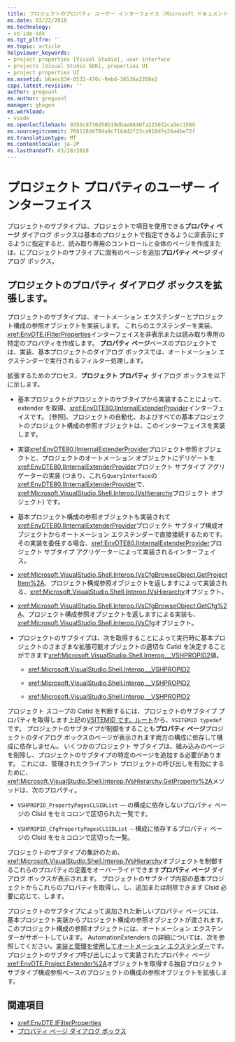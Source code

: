 ```yaml
---
title: プロジェクトのプロパティ ユーザー インターフェイス |Microsoft ドキュメント
ms.date: 03/22/2018
ms.technology:
- vs-ide-sdk
ms.tgt_pltfrm: ''
ms.topic: article
helpviewer_keywords:
- project properties [Visual Studio], user interface
- projects [Visual Studio SDK], properties UI
- project properties UI
ms.assetid: b6aec634-8533-476c-9ebd-36536a2288e2
caps.latest.revision: ''
author: gregvanl
ms.author: gregvanl
manager: ghogen
ms.workload:
- vssdk
ms.openlocfilehash: 9355cd730d58b19dbae0840fa225032ca3ec1589
ms.sourcegitcommit: 768118d470da9c7164d2f23ca918dfe26a4be72f
ms.translationtype: MT
ms.contentlocale: ja-JP
ms.lasthandoff: 03/28/2018
---
```

# <a name="project-property-user-interface"></a>プロジェクト プロパティのユーザー インターフェイス
プロジェクトのサブタイプは、プロジェクトで項目を使用できる**プロパティ ページ** ダイアログ ボックスは基本のプロジェクトで指定できるように非表示にするように指定すると、読み取り専用のコントロールと全体のページを作成または、にプロジェクトのサブタイプに固有のページを追加**プロパティ ページ** ダイアログ ボックス。

## <a name="extending-the-project-property-dialog-box"></a>プロジェクトのプロパティ ダイアログ ボックスを拡張します。
 プロジェクトのサブタイプは、オートメーション エクステンダーとプロジェクト構成の参照オブジェクトを実装します。 これらのエクステンダーを実装、<xref:EnvDTE.IFilterProperties>インターフェイスを非表示または読み取り専用の特定のプロパティを作成します。 **プロパティ ページ**ベースのプロジェクトでは、実装、基本プロジェクトのダイアログ ボックスでは、オートメーション エクステンダーで実行されるフィルター処理します。

 拡張するためのプロセス、**プロジェクト プロパティ** ダイアログ ボックスを以下に示します。

-   基本プロジェクトがプロジェクトのサブタイプから実装することによって、extender を取得、<xref:EnvDTE80.IInternalExtenderProvider>インターフェイスです。 [参照]、プロジェクトの自動化、およびすべての基本プロジェクトのプロジェクト構成の参照オブジェクトは、このインターフェイスを実装します。

-   実装<xref:EnvDTE80.IInternalExtenderProvider>プロジェクト参照オブジェクトと、プロジェクトのオートメーション オブジェクトにデリゲートを<xref:EnvDTE80.IInternalExtenderProvider>プロジェクト サブタイプ アグリゲーターの実装 (つまり、これら`QueryInterface`の<xref:EnvDTE80.IInternalExtenderProvider>で、 <xref:Microsoft.VisualStudio.Shell.Interop.IVsHierarchy>プロジェクト オブジェクト) です。

-   基本プロジェクト構成の参照オブジェクトも実装されて<xref:EnvDTE80.IInternalExtenderProvider>プロジェクト サブタイプ構成オブジェクトからオートメーション エクステンダーで直接接続するためです。 その実装を委任する場合、<xref:EnvDTE80.IInternalExtenderProvider>プロジェクト サブタイプ アグリゲーターによって実装されるインターフェイス。

-   <xref:Microsoft.VisualStudio.Shell.Interop.IVsCfgBrowseObject.GetProjectItem%2A>、プロジェクト構成参照オブジェクトを返しますによって実装される、<xref:Microsoft.VisualStudio.Shell.Interop.IVsHierarchy>オブジェクト。

-   <xref:Microsoft.VisualStudio.Shell.Interop.IVsCfgBrowseObject.GetCfg%2A>、プロジェクト構成参照オブジェクトを返しますによる実装も、<xref:Microsoft.VisualStudio.Shell.Interop.IVsCfg>オブジェクト。

-   プロジェクトのサブタイプは、次を取得することによって実行時に基本プロジェクトのさまざまな拡張可能オブジェクトの適切な Catid を決定することができます<xref:Microsoft.VisualStudio.Shell.Interop.__VSHPROPID2>値。

    -   <xref:Microsoft.VisualStudio.Shell.Interop.__VSHPROPID2>

    -   <xref:Microsoft.VisualStudio.Shell.Interop.__VSHPROPID2>

    -   <xref:Microsoft.VisualStudio.Shell.Interop.__VSHPROPID2>

プロジェクト スコープの Catid を判断するには、プロジェクトのサブタイプ プロパティを取得します上記の[VSITEMID です。ルート](<xref:Microsoft.VisualStudio.VSConstants.VSITEMID#Microsoft_VisualStudio_VSConstants_VSITEMID_Root>)から、`VSITEMID typedef`です。 プロジェクトのサブタイプが制御をすることも**プロパティ ページ**プロジェクトのダイアログ ボックスのページが表示されます両方の構成に依存して構成に依存しません。 いくつかのプロジェクト サブタイプは、組み込みのページを削除し、プロジェクトのサブタイプの特定のページを追加する必要があります。 これには、管理されたクライアント プロジェクトの呼び出しを有効にするために、<xref:Microsoft.VisualStudio.Shell.Interop.IVsHierarchy.GetProperty%2A>メソッドは、次のプロパティ。

-   `VSHPROPID_PropertyPagesCLSIDList` — の構成に依存しないプロパティ ページの Clsid をセミコロンで区切られた一覧です。

-   `VSHPROPID_CfgPropertyPagesCLSIDList —` 構成に依存するプロパティ ページの Clsid をセミコロンで区切った一覧。

プロジェクトのサブタイプの集計のため、<xref:Microsoft.VisualStudio.Shell.Interop.IVsHierarchy>オブジェクトを制御するこれらのプロパティの定義をオーバーライドできます**プロパティ ページ** ダイアログ ボックスが表示されます。 プロジェクトのサブタイプ内部の基本プロジェクトからこれらのプロパティを取得し、し、追加または削除できます Clsid 必要に応じて、します。

プロジェクトのサブタイプによって追加された新しいプロパティ ページには、基本プロジェクト実装からプロジェクト構成の参照オブジェクトが渡されます。 このプロジェクト構成の参照オブジェクトには、オートメーション エクステンダーがサポートしています。 AutomationExtenders の詳細については、次を参照してください。[実装と管理を使用してオートメーション エクステンダー](http://msdn.microsoft.com/Library/0d5c218c-f412-4b28-ab0c-33a611f62356)です。 プロジェクトのサブタイプ呼び出しによって実装されたプロパティ ページ<xref:EnvDTE.Project.Extender%2A>オブジェクトを取得する独自プロジェクト サブタイプ構成参照ベースのプロジェクトの構成の参照オブジェクトを拡張します。

## <a name="see-also"></a>関連項目

- <xref:EnvDTE.IFilterProperties>
- [プロパティ ページ ダイアログ ボックス](http://msdn.microsoft.com/en-us/4a3d34ac-ed03-45e8-ae60-a0e1aad300e4)